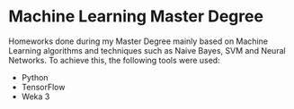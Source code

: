 # Machine Learning Master Degree

Homeworks done during my Master Degree mainly based on Machine Learning algorithms and techniques such as Naive Bayes, SVM and Neural Networks. To achieve this, the following tools were used:
- Python
- TensorFlow
- Weka 3
